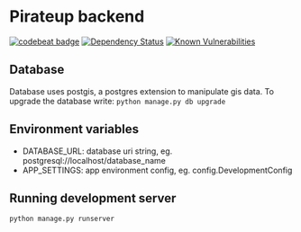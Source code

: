 # Pirateup backend

[![codebeat badge](https://codebeat.co/badges/3de06d04-058a-40f4-a71a-f89600342537)](https://codebeat.co/projects/github-com-pirateup-back-dev)
[![Dependency Status](https://gemnasium.com/badges/github.com/pirateup/back.svg)](https://gemnasium.com/github.com/pirateup/back)
[![Known Vulnerabilities](https://snyk.io/test/github/pirateup/back/badge.svg)](https://snyk.io/test/github/pirateup/back)

## Database

Database uses postgis, a postgres extension to manipulate gis data. To upgrade the database write: `python manage.py db upgrade`

## Environment variables

+ DATABASE_URL: database uri string, eg. postgresql://localhost/database_name
+ APP_SETTINGS: app environment config, eg. config.DevelopmentConfig


## Running development server

`python manage.py runserver`
